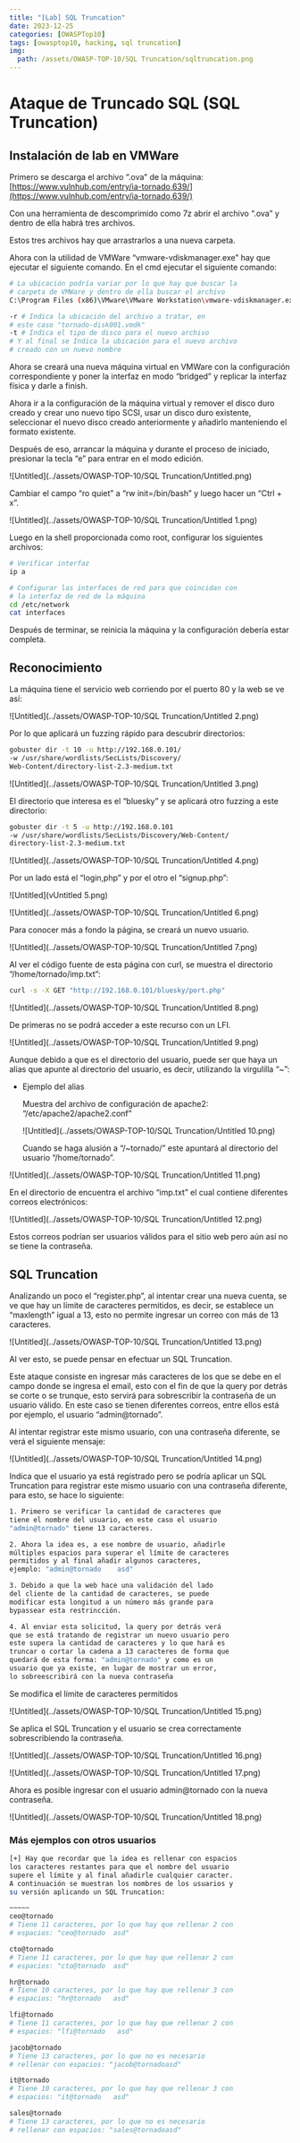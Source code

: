 ```yaml
---
title: "[Lab] SQL Truncation"
date: 2023-12-25
categories: [OWASPTop10]
tags: [owasptop10, hacking, sql truncation]
img:
  path: /assets/OWASP-TOP-10/SQL Truncation/sqltruncation.png
---
```





# Ataque de Truncado SQL (SQL Truncation)


## Instalación de lab en VMWare

Primero se descarga el archivo “.ova” de la máquina:  [https://www.vulnhub.com/entry/ia-tornado,639/](https://www.vulnhub.com/entry/ia-tornado,639/)

Con una herramienta de descomprimido como 7z abrir el archivo “.ova” y dentro de ella habrá tres archivos.

Estos tres archivos hay que arrastrarlos a una nueva carpeta.

Ahora con la utilidad de VMWare “vmware-vdiskmanager.exe” hay que ejecutar el siguiente comando. En el cmd ejecutar el siguiente comando:

```bash
# La ubicación podría variar por lo que hay que buscar la
# carpeta de VMWare y dentro de ella buscar el archivo
C:\Program Files (x86)\VMware\VMware Workstation\vmware-vdiskmanager.exe -r "C:\Users\Bryan\Desktop\Lab\tornado-disk001.vmdk" -t 0 "C:\Users\Bryan\Desktop\Lab\nuevonombre.vmdk"

-r # Indica la ubicación del archivo a tratar, en
# este caso "tornado-disk001.vmdk"
-t # Indica el tipo de disco para el nuevo archivo 
# Y al final se Indica la ubicación para el nuevo archivo 
# creado con un nuevo nombre
```

Ahora se creará una nueva máquina virtual en VMWare con la configuración correspondiente y poner la interfaz en modo “bridged” y replicar la interfaz física y darle a finish.

Ahora ir a la configuración de la máquina virtual y remover el disco duro creado y crear uno nuevo tipo SCSI, usar un disco duro existente, seleccionar el nuevo disco creado anteriormente y añadirlo manteniendo el formato existente.

Después de eso, arrancar la máquina y durante el proceso de iniciado, presionar la tecla “e” para entrar en el modo edición.

![Untitled](../assets/OWASP-TOP-10/SQL Truncation/Untitled.png)

Cambiar el campo “ro quiet” a “rw init=/bin/bash” y luego hacer un “Ctrl + x”.

![Untitled](../assets/OWASP-TOP-10/SQL Truncation/Untitled 1.png)

Luego en la shell proporcionada como root, configurar los siguientes archivos:

```bash
# Verificar interfaz
ip a

# Configurar las interfaces de red para que coincidan con 
# la interfaz de red de la máquina
cd /etc/network
cat interfaces
```

Después de terminar, se reinicia la máquina y la configuración debería estar completa.

## Reconocimiento

La máquina tiene el servicio web corriendo por el puerto 80 y la web se ve así:

![Untitled](../assets/OWASP-TOP-10/SQL Truncation/Untitled 2.png)

Por lo que aplicará un fuzzing rápido para descubrir directorios:

```bash
gobuster dir -t 10 -u http://192.168.0.101/ 
-w /usr/share/wordlists/SecLists/Discovery/
Web-Content/directory-list-2.3-medium.txt
```

![Untitled](../assets/OWASP-TOP-10/SQL Truncation/Untitled 3.png)

El directorio que interesa es el “bluesky” y se aplicará otro fuzzing a este directorio:

```bash
gobuster dir -t 5 -u http://192.168.0.101 
-w /usr/share/wordlists/SecLists/Discovery/Web-Content/
directory-list-2.3-medium.txt
```

![Untitled](../assets/OWASP-TOP-10/SQL Truncation/Untitled 4.png)

Por un lado está el “login,php” y por el otro el “signup.php”:

![Untitled](vUntitled 5.png)

![Untitled](../assets/OWASP-TOP-10/SQL Truncation/Untitled 6.png)

Para conocer más a fondo la página, se creará un nuevo usuario.

![Untitled](../assets/OWASP-TOP-10/SQL Truncation/Untitled 7.png)

Al ver el código fuente de esta página con curl, se muestra el directorio “/home/tornado/imp.txt”:

```bash
curl -s -X GET "http://192.168.0.101/bluesky/port.php"
```

![Untitled](../assets/OWASP-TOP-10/SQL Truncation/Untitled 8.png)

De primeras no se podrá acceder a este recurso con un LFI.

![Untitled](../assets/OWASP-TOP-10/SQL Truncation/Untitled 9.png)

Aunque debido a que es el directorio del usuario, puede ser que haya un alias que apunte al directorio del usuario, es decir, utilizando la virgulilla “~”:

- Ejemplo del alias
    
    Muestra del archivo de configuración de apache2: “/etc/apache2/apache2.conf”
    
    ![Untitled](../assets/OWASP-TOP-10/SQL Truncation/Untitled 10.png)
    
    Cuando se haga alusión a “/~tornado/” este apuntará al directorio del usuario “/home/tornado”.
    

![Untitled](../assets/OWASP-TOP-10/SQL Truncation/Untitled 11.png)

En el directorio de encuentra el archivo “imp.txt” el cual contiene diferentes correos electrónicos:

![Untitled](../assets/OWASP-TOP-10/SQL Truncation/Untitled 12.png)

Estos correos podrían ser usuarios válidos para el sitio web pero aún así no se tiene la contraseña.

## SQL Truncation

Analizando un poco el “register.php”, al intentar crear una nueva cuenta, se ve que hay un límite de caracteres permitidos, es decir, se establece un “maxlength” igual a 13, esto no permite ingresar un correo con más de 13 caracteres.

![Untitled](../assets/OWASP-TOP-10/SQL Truncation/Untitled 13.png)

Al ver esto, se puede pensar en efectuar un SQL Truncation.

Este ataque consiste en ingresar más caracteres de los que se debe en el campo donde se ingresa el email, esto con el fin de que la query por detrás se corte o se trunque, esto servirá para sobrescribir la contraseña de un usuario válido. En este caso se tienen diferentes correos, entre ellos está por ejemplo, el usuario “admin@tornado”.

Al intentar registrar este mismo usuario, con una contraseña diferente, se verá el siguiente mensaje:

![Untitled](../assets/OWASP-TOP-10/SQL Truncation/Untitled 14.png)

Indica que el usuario ya está registrado pero se podría aplicar un SQL Truncation para registrar este mismo usuario con una contraseña diferente, para esto, se hace lo siguiente:

```bash
1. Primero se verificar la cantidad de caracteres que 
tiene el nombre del usuario, en este caso el usuario 
"admin@tornado" tiene 13 caracteres.

2. Ahora la idea es, a ese nombre de usuario, añadirle 
múltiples espacios para superar el límite de caracteres 
permitidos y al final añadir algunos caracteres, 
ejemplo: "admin@tornado    asd"

3. Debido a que la web hace una validación del lado 
del cliente de la cantidad de caracteres, se puede 
modificar esta longitud a un número más grande para 
bypassear esta restrincción.

4. Al enviar esta solicitud, la query por detrás verá 
que se está tratando de registrar un nuevo usuario pero 
este supera la cantidad de caracteres y lo que hará es 
truncar o cortar la cadena a 13 caracteres de forma que 
quedará de esta forma: "admin@tornado" y como es un 
usuario que ya existe, en lugar de mostrar un error, 
lo sobreescribirá con la nueva contraseña
```

Se modifica el límite de caracteres permitidos

![Untitled](../assets/OWASP-TOP-10/SQL Truncation/Untitled 15.png)

Se aplica el SQL Truncation y el usuario se crea correctamente sobrescribiendo la contraseña.

![Untitled](../assets/OWASP-TOP-10/SQL Truncation/Untitled 16.png)

![Untitled](../assets/OWASP-TOP-10/SQL Truncation/Untitled 17.png)

Ahora es posible ingresar con el usuario admin@tornado con la nueva contraseña.

![Untitled](../assets/OWASP-TOP-10/SQL Truncation/Untitled 18.png)

### Más ejemplos con otros usuarios

```bash
[+] Hay que recordar que la idea es rellenar con espacios 
los caracteres restantes para que el nombre del usuario 
supere el límite y al final añadirle cualquier caracter.
A continuación se muestran los nombres de los usuarios y 
su versión aplicando un SQL Truncation:

~~~~~
ceo@tornado
# Tiene 11 caracteres, por lo que hay que rellenar 2 con 
# espacios: "ceo@tornado  asd"

cto@tornado
# Tiene 11 caracteres, por lo que hay que rellenar 2 con 
# espacios: "cto@tornado  asd"

hr@tornado
# Tiene 10 caracteres, por lo que hay que rellenar 3 con 
# espacios: "hr@tornado   asd"

lfi@tornado
# Tiene 11 caracteres, por lo que hay que rellenar 2 con 
# espacios: "lfi@tornado   asd"

jacob@tornado
# Tiene 13 caracteres, por lo que no es necesario 
# rellenar con espacios: "jacob@tornadoasd"

it@tornado
# Tiene 10 caracteres, por lo que hay que rellenar 3 con 
# espacios: "it@tornado   asd"

sales@tornado
# Tiene 13 caracteres, por lo que no es necesario 
# rellenar con espacios: "sales@tornadoasd"
```

